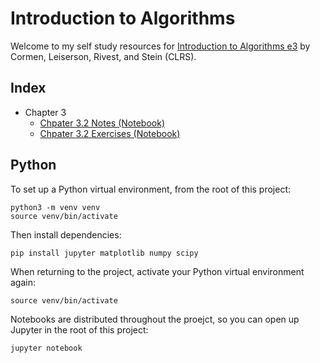 # Introduction to Algorithms

Welcome to my self study resources for [Introduction to Algorithms e3](https://mitpress.mit.edu/9780262533058/introduction-to-algorithms/) by Cormen, Leiserson, Rivest, and Stein (CLRS).

## Index

* Chapter 3
  * [Chpater 3.2 Notes (Notebook)](./chapter_03/c03s02_notes.ipynb)
  * [Chpater 3.2 Exercises (Notebook)](./chapter_03/c03s02_exercises.ipynb)

## Python

To set up a Python virtual environment, from the root of this project:

```
python3 -m venv venv
source venv/bin/activate
```

Then install dependencies:

```
pip install jupyter matplotlib numpy scipy
```

When returning to the project, activate your Python virtual environment again:

```
source venv/bin/activate
```

Notebooks are distributed throughout the proejct, so you can open up Jupyter in the root of this project:

```
jupyter notebook
```
